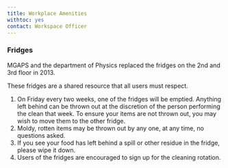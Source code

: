 ```yaml
---
title: Workplace Amenities
withtoc: yes
contact: Workspace Officer
---
```


### Fridges

MGAPS and the department of Physics replaced the fridges on the 2nd and 3rd floor in 2013.

These fridges are a shared resource that all users must respect.

1. On Friday every two weeks, one of the fridges will be emptied. Anything left behind can be thrown out at the discretion of the person performing the clean that week. To ensure your items are not thrown out, you may wish to move them to the other fridge.
2. Moldy, rotten items may be thrown out by any one, at any time, no questions asked.
3. If you see your food has left behind a spill or other residue in the fridge, please wipe it down.
4. Users of the fridges are encouraged to sign up for the cleaning rotation.